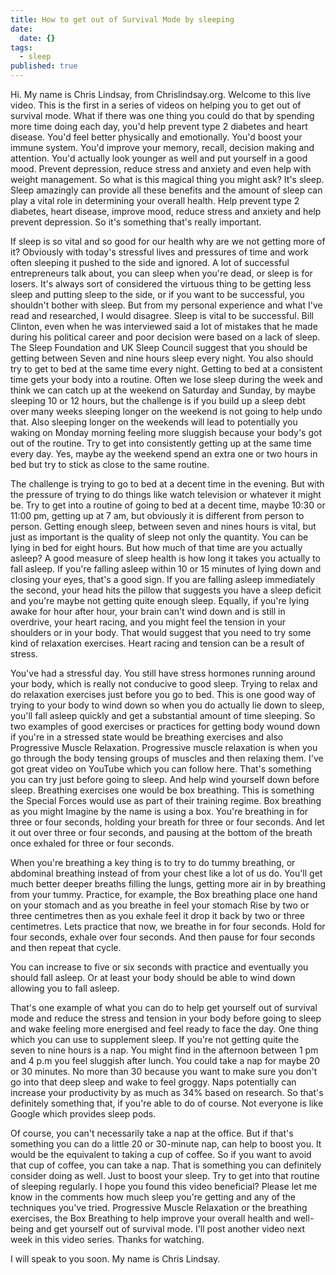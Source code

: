 ```yaml
---
title: How to get out of Survival Mode by sleeping
date:
  date: {}
tags:
  - sleep
published: true
---
```


Hi. My name is Chris Lindsay, from Chrislindsay.org. Welcome to this live video. This is the first in a series of videos on helping you to get out of survival mode. What if there was one thing you could do that by spending more time doing each day, you'd help prevent type 2 diabetes and heart disease.  You'd feel better physically and emotionally. You'd boost your immune system. You'd improve your memory, recall, decision making and attention. You'd actually look younger as well and put yourself in a good mood. Prevent depression, reduce stress and anxiety and even help with weight management. So what is this magical thing you might ask? It's sleep. Sleep amazingly can provide all these benefits and the amount of sleep can play a vital role in determining your overall health. Help prevent type 2 diabetes, heart disease, improve mood, reduce stress and anxiety and help prevent depression. So it's something that's really important.

If sleep is so vital and so good for our health why are we not getting more of it? Obviously with today's stressful lives and pressures of time and work often sleeping it pushed to the side and ignored. A lot of successful entrepreneurs talk about, you can sleep when you're dead, or sleep is for losers. It's always sort of considered the virtuous thing to be getting less sleep and putting sleep to the side, or if you want to be successful, you shouldn't bother with sleep. But from my personal experience and what I've read and researched, I would disagree. Sleep is vital to be successful. Bill Clinton, even when he was interviewed said a lot of mistakes that he made during his political career and poor decision were based on a lack of sleep.  The Sleep Foundation and UK Sleep Council suggest that you should be getting between Seven and nine hours sleep every night. You also should try to get to bed at the same time every night. Getting to bed at a consistent time gets your body into a routine. Often we lose sleep during the week and think we can catch up at the weekend on Saturday and Sunday, by maybe sleeping 10 or 12 hours, but the challenge is if you build up a sleep debt over many weeks sleeping longer on the weekend is not going to help undo that. Also sleeping longer on the weekends will lead to potentially you waking on Monday morning feeling more sluggish because your body's got out of the routine. Try to get into consistently getting up at the same time every day. Yes, maybe ay the weekend spend an extra one or two hours in bed but try to stick as close to the same routine.

The challenge is trying to go to bed at a decent time in the evening. But with the pressure of trying to do things like watch television or whatever it might be. Try to get into a routine of going to bed at a decent time, maybe 10:30 or 11:00 pm, getting up at 7 am, but obviously it is different from person to person. Getting enough sleep, between seven and nines hours is vital, but just as important is the quality of sleep not only the quantity.  You can be lying in bed for eight hours. But how much of that time are you actually asleep? A good measure of sleep health is how long it takes you actually to fall asleep. If you're falling asleep within 10 or 15 minutes of lying down and closing your eyes, that's a good sign. If you are falling asleep immediately the second, your head hits the pillow that suggests you have a sleep deficit and you're maybe not getting quite enough sleep. Equally, if you're lying awake for hour after hour,  your brain can't wind down and is still in overdrive, your heart racing, and you might feel the tension in your shoulders or in your body. That would suggest that you need to try some kind of relaxation exercises. Heart racing and tension can be a result of stress.

You've had a stressful day. You still have stress hormones running around your body, which is really not conducive to good sleep. Trying to relax and do relaxation exercises just before you go to bed. This is one good way of trying to your body to wind down so when you do actually lie down to sleep, you'll fall asleep quickly and get a substantial amount of time sleeping. So two examples of good exercises or practices for getting body wound down if you're in a stressed state would be breathing exercises and also Progressive Muscle Relaxation. Progressive muscle relaxation is when you go through the body tensing groups of muscles and then relaxing them. I've got great video on YouTube which you can follow here. That's something you can try just before going to sleep. And help wind yourself down before sleep. Breathing exercises one would be box breathing. This is something the Special Forces would use as part of their training regime. Box breathing as you might Imagine by the name is using a box. You're breathing in for three or four seconds, holding your breath for three or four seconds. And let it out over three or four seconds, and pausing at the bottom of the breath once exhaled for three or four seconds. 

When you're breathing a key thing is to try to do tummy breathing, or abdominal breathing instead of from your chest like a lot of us do.  You'll get much better deeper breaths filling the lungs, getting more air in by breathing from your tummy. Practice, for example, the Box breathing place one hand on your stomach and as you breathe in feel your stomach Rise by two or three centimetres then as you exhale feel it drop it back by two or three centimetres. Lets practice that now, we breathe in for four seconds.  Hold for four seconds, exhale over four seconds. And then pause for four seconds and then repeat that cycle.

You can increase to five or six seconds with practice and eventually you should fall asleep. Or at least your body should be able to wind down allowing you to fall asleep. 

That's one example of what you can do to help get yourself out of survival mode and reduce the stress and tension in your body before going to sleep and wake feeling more energised and feel ready to face the day. One thing which you can use to supplement sleep. If you're not getting quite the seven to nine hours is a nap. You might find in the afternoon between 1 pm and 4 p.m you feel sluggish after lunch. You could take a nap for maybe 20 or 30 minutes.  No more than 30 because you want to make sure you don't go into that deep sleep and wake to feel groggy. Naps potentially can increase your productivity by as much as 34% based on research. So that's definitely something that, if you're able to do of course. Not everyone is like Google which provides sleep pods.

Of course, you can't necessarily take a nap at the office. But if that's something you can do a little 20 or 30-minute nap, can help to boost you. It would be the equivalent to taking a cup of coffee. So if you want to avoid that cup of coffee,  you can take a nap. That is something you can definitely consider doing as well. Just to boost your sleep. Try to get into that routine of sleeping regularly. I hope you found this video beneficial? Please let me know in the comments how much sleep you're getting and any of the techniques you've tried. Progressive Muscle Relaxation or the breathing exercises, the Box Breathing to help improve your overall health and well-being and get yourself out of survival mode. I'll post another video next week in this video series. Thanks for watching.

I will speak to you soon. My name is Chris Lindsay.
